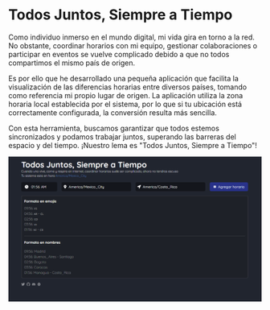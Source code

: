 # Todos Juntos, Siempre a Tiempo

Como individuo inmerso en el mundo digital, mi vida gira en torno a la red. No obstante, coordinar horarios con mi equipo, gestionar colaboraciones o participar en eventos se vuelve complicado debido a que no todos compartimos el mismo país de origen.

Es por ello que he desarrollado una pequeña aplicación que facilita la visualización de las diferencias horarias entre diversos países, tomando como referencia mi propio lugar de origen. La aplicación utiliza la zona horaria local establecida por el sistema, por lo que si tu ubicación está correctamente configurada, la conversión resulta más sencilla.

Con esta herramienta, buscamos garantizar que todos estemos sincronizados y podamos trabajar juntos, superando las barreras del espacio y del tiempo. ¡Nuestro lema es "Todos Juntos, Siempre a Tiempo"!


<div align="center">
  <img src="./public/image.png">
  <!-- ALL-CONTRIBUTORS-BADGE:START - Do not remove or modify this section -->
<!-- ALL-CONTRIBUTORS-BADGE:END -->
</div>